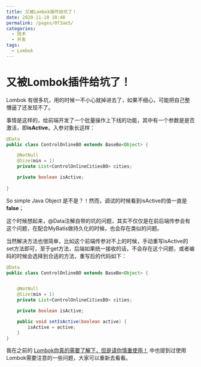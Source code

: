 ```yaml
---
title: 又被Lombok插件给坑了！
date: 2020-11-10 10:48
permalink: /pages/0f3ae5/
categories:
  - 技术
  - 开发
tags:
  - Lombok
---
```


# 又被Lombok插件给坑了！

Lombok 有很多坑，用的时候一不小心就掉进去了，如果不细心，可能把自己整懵逼了还发现不了。

<!-- more -->

事情是这样的，给前端开发了一个批量操作上下线的功能，其中有一个参数是是否激活，即**isActive**。入参对象长这样：
```Java
@Data
public class ControlOnlineBO extends BaseBo<Object> {

    @NotNull
    @Size(min = 1)
    private List<ControlOnlineCitiesBO> cities;

    private boolean isActive;
    
}
```
So simple Java Object 是不是？！然而，调试的时候看到isActive的值一直是**false**；

这个时候想起来，@Data注解自带的坑的问题，其实不仅仅是在前后端传参会有这个问题，在配合MyBatis做持久化的时候，也会存在类似的问题。

当然解决方法也很简单，比如这个前端传参对不上的时候，手动重写isActive的set方法即可，至于get方法，后端如果统一接收的话，不会存在这个问题，或者编码的时候会选择到合适的方法，重写后的代码如下：
```Java
@Data
public class ControlOnlineBO extends BaseBo<Object> {


    @NotNull
    @Size(min = 1)
    private List<ControlOnlineCitiesBO> cities;

    private boolean isActive;

    public void setIsActive(boolean active) {
        isActive = active;
    }
}
```

我在之前的 [Lombok你真的需要了解下，但是请你慎重使用！](/pages/f0c423/) 中也提到过使用Lombok需要注意的一些问题，大家可以重新去看看。

<Vssue  />